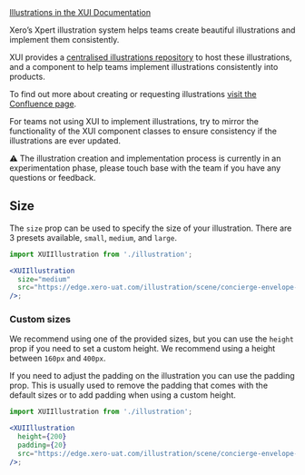 <div class="xui-margin-vertical">
	<a href="../section-fundamentals-illustrations.html" isDocLink>Illustrations in the XUI Documentation</a>
</div>

Xero’s Xpert illustration system helps teams create beautiful illustrations and implement them consistently.

XUI provides a [centralised illustrations repository](https://github.dev.xero.com/UXE/illustrations/) to host these illustrations, and a component to help teams implement illustrations consistently into products.

To find out more about creating or requesting illustrations [visit the Confluence page](https://confluence.teamxero.com/pages/viewpage.action?spaceKey=PLAT&title=Creating+and+implementing+Xpert+illustrations).

For teams not using XUI to implement illustrations, try to mirror the functionality of the XUI component classes to ensure consistency if the illustrations are ever updated.

<div class="xui-u-flex xui-margin-bottom">
  <span>⚠️</span>
  <span class="xui-padding-left">The illustration creation and implementation process is currently in an experimentation phase, please touch base with the team if you have any questions or feedback.</span>
</div>

## Size

The `size` prop can be used to specify the size of your illustration. There are 3 presets available, `small`, `medium`, and `large`.

```jsx harmony
import XUIIllustration from './illustration';

<XUIIllustration
  size="medium"
  src="https://edge.xero-uat.com/illustration/scene/concierge-envelope-01/concierge-envelope-01.svg"
/>;
```

### Custom sizes

We recommend using one of the provided sizes, but you can use the `height` prop if you need to set a custom height. We recommend using a height between `160px` and `400px`.

If you need to adjust the padding on the illustration you can use the padding prop. This is usually used to remove the padding that comes with the default sizes or to add padding when using a custom height.

```jsx harmony
import XUIIllustration from './illustration';

<XUIIllustration
  height={200}
  padding={20}
  src="https://edge.xero-uat.com/illustration/scene/concierge-envelope-01/concierge-envelope-01.svg"
/>;
```
